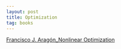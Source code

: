 ```yaml
---
layout: post
title: Optimization
tag: books
---
```



<a href="https://drive.google.com/file/d/1kmoyqtMtDnS2goH_TBU8d3yyi1wVMXB_/view?usp=sharing">Francisco J. Aragón_Nonlinear Optimization</a>






<script src="https://utteranc.es/client.js"
        repo="bachirmath/bachirmath.github.io"
        issue-term="pathname"
        theme="github-dark-orange"
        crossorigin="anonymous"
        async>
</script>
